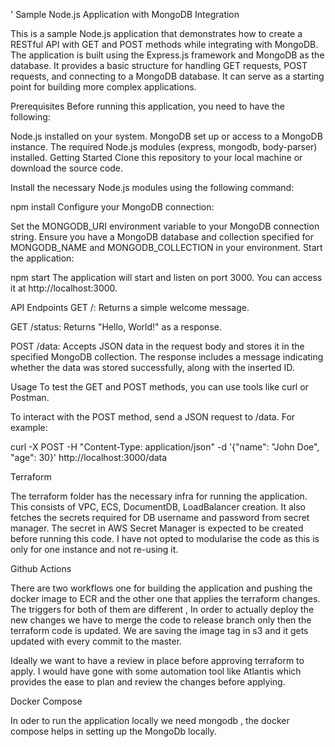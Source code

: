 





'
Sample Node.js Application with MongoDB Integration

This is a sample Node.js application that demonstrates how to create a RESTful API with GET and POST methods while integrating with MongoDB. The application is built using the Express.js framework and MongoDB as the database. It provides a basic structure for handling GET requests, POST requests, and connecting to a MongoDB database. It can serve as a starting point for building more complex applications.

Prerequisites
Before running this application, you need to have the following:

Node.js installed on your system.
MongoDB set up or access to a MongoDB instance.
The required Node.js modules (express, mongodb, body-parser) installed.
Getting Started
Clone this repository to your local machine or download the source code.

Install the necessary Node.js modules using the following command:


npm install
Configure your MongoDB connection:

Set the MONGODB_URI environment variable to your MongoDB connection string.
Ensure you have a MongoDB database and collection specified for MONGODB_NAME and MONGODB_COLLECTION in your environment.
Start the application:


npm start
The application will start and listen on port 3000. You can access it at http://localhost:3000.

API Endpoints
GET /: Returns a simple welcome message.

GET /status: Returns "Hello, World!" as a response.

POST /data: Accepts JSON data in the request body and stores it in the specified MongoDB collection. The response includes a message indicating whether the data was stored successfully, along with the inserted ID.

Usage
To test the GET and POST methods, you can use tools like curl or Postman.

To interact with the POST method, send a JSON request to /data. For example:



curl -X POST -H "Content-Type: application/json" -d '{"name": "John Doe", "age": 30}' http://localhost:3000/data




Terraform

The terraform folder has the necessary infra for running the application. This consists of VPC, ECS, DocumentDB, LoadBalancer creation. It also fetches the secrets required for DB username and password from secret manager. The secret in AWS Secret Manager is expected to be created before running this code. I have not opted to modularise the code as this is only for one instance and not re-using it. 

Github Actions


There are two workflows one for building the application and pushing the docker image to ECR and the other one that applies the terraform changes. The triggers for both of them are different , In order to actually deploy the new changes we have to merge the code to release branch only then the terraform code is updated. We are saving the image tag in s3 and it gets updated with every commit to the master.

Ideally we want to have a review in place before approving terraform to apply. I would have gone with some automation tool like Atlantis which provides the ease to plan and review the changes before applying.

Docker Compose

In oder to run the application locally we need mongodb , the docker compose helps in setting up the MongoDb locally.
